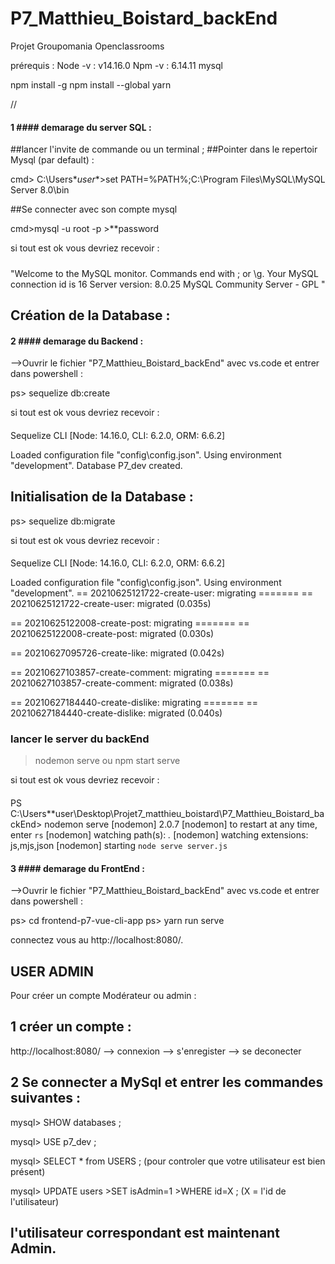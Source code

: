 # P7_Matthieu_Boistard_backEnd
Projet Groupomania Openclassrooms

prérequis :
Node -v : v14.16.0
Npm -v : 6.14.11
mysql 

npm install -g
npm install --global yarn

// 
#### 1 #### demarage du server SQL :

##lancer l'invite de commande ou un terminal ;
##Pointer dans le repertoir Mysql (par default) : 

cmd> C:\Users\**user**>set PATH=%PATH%;C:\Program Files\MySQL\MySQL Server 8.0\bin

##Se connecter avec son compte mysql

cmd>mysql -u root -p
		>**password

si tout est ok vous devriez recevoir :
#####
"Welcome to the MySQL monitor.  Commands end with ; or \g.
Your MySQL connection id is 16
Server version: 8.0.25 MySQL Community Server - GPL " 
####

## Création de la Database :

#### 2 #### demarage du Backend :
-->Ouvrir le fichier "P7_Matthieu_Boistard_backEnd" avec vs.code et entrer dans powershell : 

ps> sequelize db:create

si tout est ok vous devriez recevoir : 
####
Sequelize CLI [Node: 14.16.0, CLI: 6.2.0, ORM: 6.6.2]

Loaded configuration file "config\config.json".
Using environment "development".
Database P7_dev created.
####


## Initialisation de la Database :
ps> sequelize db:migrate

si tout est ok vous devriez recevoir : 
####
Sequelize CLI [Node: 14.16.0, CLI: 6.2.0, ORM: 6.6.2]

Loaded configuration file "config\config.json".
Using environment "development".
== 20210625121722-create-user: migrating =======
== 20210625121722-create-user: migrated (0.035s)

== 20210625122008-create-post: migrating =======
== 20210625122008-create-post: migrated (0.030s)

== 20210627095726-create-like: migrated (0.042s)

== 20210627103857-create-comment: migrating =======
== 20210627103857-create-comment: migrated (0.038s)

== 20210627184440-create-dislike: migrating =======
== 20210627184440-create-dislike: migrated (0.040s)
###

### lancer le server du backEnd

>nodemon serve
ou
>npm start serve


si tout est ok vous devriez recevoir : 
####
PS C:\Users\**user\Desktop\Projet7_matthieu_boistard\P7_Matthieu_Boistard_backEnd> nodemon serve
[nodemon] 2.0.7
[nodemon] to restart at any time, enter `rs`
[nodemon] watching path(s): *.*
[nodemon] watching extensions: js,mjs,json
[nodemon] starting `node serve server.js`
####



#### 3 #### demarage du FrontEnd :

-->Ouvrir le fichier "P7_Matthieu_Boistard_backEnd" avec vs.code et entrer dans powershell :

ps> cd frontend-p7-vue-cli-app
ps> yarn run serve

connectez vous au http://localhost:8080/.


## USER ADMIN
Pour créer un compte Modérateur ou admin :

## 1 créer un compte :

http://localhost:8080/
--> connexion --> s'enregister --> se deconecter

## 2 Se connecter a MySql et entrer les commandes suivantes :

mysql>	SHOW databases ;

mysql>	USE p7_dev ;

mysql>	SELECT * from USERS ;
(pour controler que votre utilisateur est bien présent)

mysql> UPDATE users
	>SET isAdmin=1
	>WHERE id=X ; (X = l'id de l'utilisateur)

## l'utilisateur correspondant est maintenant Admin.

